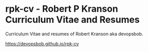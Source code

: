 # rpk-cv - Robert P Kranson Curriculum Vitae and Resumes

Curriculum Vitae and resumes of Robert Kranson aka devopsbob.

https://devopsbob.github.io/rpk-cv
